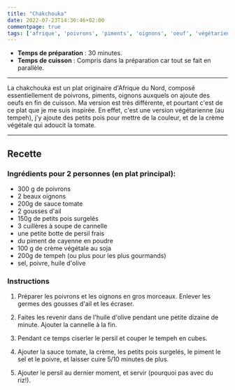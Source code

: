```yaml
---
title: "Chakchouka"
date: 2022-07-23T14:36:46+02:00
commentpage: true
tags: ['afrique', 'poivrons', 'piments', 'oignons', 'oeuf', 'végétarien', 'tempeh', 'ail', 'petits pois', 'cannelle', 'persil', 'piment', 'crème végéale au soja', 'salé', 'tomate']
---
```


- **Temps de préparation** : 30 minutes.
- **Temps de cuisson** : Compris dans la préparation car tout se fait en parallèle.

---

La chakchouka est un plat originaire d'Afrique du Nord, composé essentiellement de poivrons, piments, oignons auxquels on ajoute des oeufs en fin de cuisson. Ma version est très différente, et pourtant c'est de ce plat que je me suis inspirée. En effet, c'est une version végétarienne (au tempeh), j'y ajoute des petits pois pour mettre de la couleur, et de la crème végétale qui adoucit la tomate.

---

## Recette

### Ingrédients pour 2 personnes (en plat principal):

- 300 g de poivrons
- 2 beaux oignons
- 200g de sauce tomate
- 2 gousses d'ail
- 150g de petits pois surgelés
- 3 cuillères à soupe de cannelle
- une petite botte de persil frais
- du piment de cayenne en poudre
- 100 g de crème végétale au soja
- 200g de tempeh (ou plus pour les plus gourmands)
- sel, poivre, huile d'olive

### Instructions

1. Préparer les poivrons et les oignons en gros morceaux. Enlever les germes des gousses d'ail et les écraser.

2. Faites les revenir dans de l'huile d'olive pendant une petite dizaine de minute. Ajouter la cannelle à la fin.

3. Pendant ce temps ciserler le persil et couper le tempeh en cubes.

4. Ajouter la sauce tomate, la crème, les petits pois surgelés, le piment le sel et le poivre, et laisser cuire 5/10 minutes de plus.

5. Ajouter le persil au dernier moment, et servir (pourquoi pas avec du riz!).

